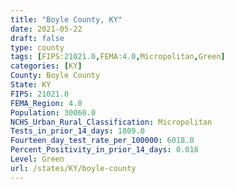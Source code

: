 ```yaml
---
title: "Boyle County, KY"
date: 2021-05-22
draft: false
type: county
tags: [FIPS:21021.0,FEMA:4.0,Micropolitan,Green]
categories: [KY]
County: Boyle County
State: KY
FIPS: 21021.0
FEMA_Region: 4.0
Population: 30060.0
NCHS_Urban_Rural_Classification: Micropolitan
Tests_in_prior_14_days: 1809.0
Fourteen_day_test_rate_per_100000: 6018.0
Percent_Positivity_in_prior_14_days: 0.018
Level: Green
url: /states/KY/boyle-county
---
```



